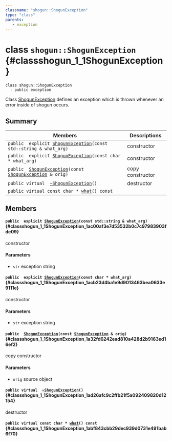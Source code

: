 ```yaml
---
classname: "shogun::ShogunException"
type: "class"
parents:
   - exception
---
```


# class `shogun::ShogunException` {#classshogun_1_1ShogunException}

```
class shogun::ShogunException
  : public exception
```

Class [ShogunException](#classshogun_1_1ShogunException) defines an exception which is thrown whenever an error inside of shogun occurs.

## Summary

 Members                        | Descriptions
--------------------------------|---------------------------------------------
`public  explicit `[`ShogunException`](#classshogun_1_1ShogunException_1ac00af3e7d53532b0c7c97983903fde09)`(const std::string & what_arg)` | constructor
`public  explicit `[`ShogunException`](#classshogun_1_1ShogunException_1acb23d4ba1e9d9013463bea0633e9111e)`(const char * what_arg)` | constructor
`public  `[`ShogunException`](#classshogun_1_1ShogunException_1a32fd6242ead810a428d2b9163ed16ef2)`(const `[`ShogunException`](#classshogun_1_1ShogunException)` & orig)` | copy constructor
`public virtual  `[`~ShogunException`](#classshogun_1_1ShogunException_1ad26afc9c2ffb21f5a092409820d12154)`()` | destructor
`public virtual const char * `[`what`](#classshogun_1_1ShogunException_1abf843cbb29dec939d0731e491bab6f70)`() const` | 

## Members

#### `public  explicit `[`ShogunException`](#classshogun_1_1ShogunException_1ac00af3e7d53532b0c7c97983903fde09)`(const std::string & what_arg)` {#classshogun_1_1ShogunException_1ac00af3e7d53532b0c7c97983903fde09}

constructor

#### Parameters
* `str` exception string

#### `public  explicit `[`ShogunException`](#classshogun_1_1ShogunException_1acb23d4ba1e9d9013463bea0633e9111e)`(const char * what_arg)` {#classshogun_1_1ShogunException_1acb23d4ba1e9d9013463bea0633e9111e}

constructor

#### Parameters
* `str` exception string

#### `public  `[`ShogunException`](#classshogun_1_1ShogunException_1a32fd6242ead810a428d2b9163ed16ef2)`(const `[`ShogunException`](#classshogun_1_1ShogunException)` & orig)` {#classshogun_1_1ShogunException_1a32fd6242ead810a428d2b9163ed16ef2}

copy constructor

#### Parameters
* `orig` source object

#### `public virtual  `[`~ShogunException`](#classshogun_1_1ShogunException_1ad26afc9c2ffb21f5a092409820d12154)`()` {#classshogun_1_1ShogunException_1ad26afc9c2ffb21f5a092409820d12154}

destructor

#### `public virtual const char * `[`what`](#classshogun_1_1ShogunException_1abf843cbb29dec939d0731e491bab6f70)`() const` {#classshogun_1_1ShogunException_1abf843cbb29dec939d0731e491bab6f70}

